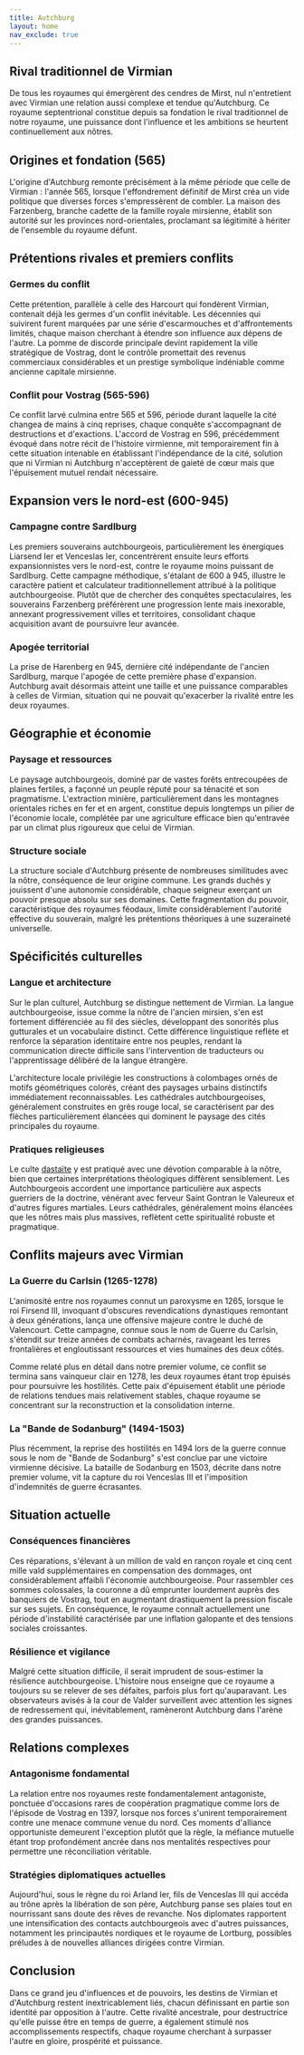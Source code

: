 ```yaml
---
title: Autchburg
layout: home
nav_exclude: true
---
```


## Rival traditionnel de Virmian

De tous les royaumes qui émergèrent des cendres de Mirst, nul n'entretient avec Virmian une relation aussi complexe et tendue qu'Autchburg. Ce royaume septentrional constitue depuis sa fondation le rival traditionnel de notre royaume, une puissance dont l'influence et les ambitions se heurtent continuellement aux nôtres.

## Origines et fondation (565)

L'origine d'Autchburg remonte précisément à la même période que celle de Virmian : l'année 565, lorsque l'effondrement définitif de Mirst créa un vide politique que diverses forces s'empressèrent de combler. La maison des Farzenberg, branche cadette de la famille royale mirsienne, établit son autorité sur les provinces nord-orientales, proclamant sa légitimité à hériter de l'ensemble du royaume défunt.

## Prétentions rivales et premiers conflits

### Germes du conflit

Cette prétention, parallèle à celle des Harcourt qui fondèrent Virmian, contenait déjà les germes d'un conflit inévitable. Les décennies qui suivirent furent marquées par une série d'escarmouches et d'affrontements limités, chaque maison cherchant à étendre son influence aux dépens de l'autre. La pomme de discorde principale devint rapidement la ville stratégique de Vostrag, dont le contrôle promettait des revenus commerciaux considérables et un prestige symbolique indéniable comme ancienne capitale mirsienne.

### Conflit pour Vostrag (565-596)

Ce conflit larvé culmina entre 565 et 596, période durant laquelle la cité changea de mains à cinq reprises, chaque conquête s'accompagnant de destructions et d'exactions. L'accord de Vostrag en 596, précédemment évoqué dans notre récit de l'histoire virmienne, mit temporairement fin à cette situation intenable en établissant l'indépendance de la cité, solution que ni Virmian ni Autchburg n'acceptèrent de gaieté de cœur mais que l'épuisement mutuel rendait nécessaire.

## Expansion vers le nord-est (600-945)

### Campagne contre Sardlburg

Les premiers souverains autchbourgeois, particulièrement les énergiques Liarsend Ier et Venceslas Ier, concentrèrent ensuite leurs efforts expansionnistes vers le nord-est, contre le royaume moins puissant de Sardlburg. Cette campagne méthodique, s'étalant de 600 à 945, illustre le caractère patient et calculateur traditionnellement attribué à la politique autchbourgeoise. Plutôt que de chercher des conquêtes spectaculaires, les souverains Farzenberg préférèrent une progression lente mais inexorable, annexant progressivement villes et territoires, consolidant chaque acquisition avant de poursuivre leur avancée.

### Apogée territorial

La prise de Harenberg en 945, dernière cité indépendante de l'ancien Sardlburg, marque l'apogée de cette première phase d'expansion. Autchburg avait désormais atteint une taille et une puissance comparables à celles de Virmian, situation qui ne pouvait qu'exacerber la rivalité entre les deux royaumes.

## Géographie et économie

### Paysage et ressources

Le paysage autchbourgeois, dominé par de vastes forêts entrecoupées de plaines fertiles, a façonné un peuple réputé pour sa ténacité et son pragmatisme. L'extraction minière, particulièrement dans les montagnes orientales riches en fer et en argent, constitue depuis longtemps un pilier de l'économie locale, complétée par une agriculture efficace bien qu'entravée par un climat plus rigoureux que celui de Virmian.

### Structure sociale

La structure sociale d'Autchburg présente de nombreuses similitudes avec la nôtre, conséquence de leur origine commune. Les grands duchés y jouissent d'une autonomie considérable, chaque seigneur exerçant un pouvoir presque absolu sur ses domaines. Cette fragmentation du pouvoir, caractéristique des royaumes féodaux, limite considérablement l'autorité effective du souverain, malgré les prétentions théoriques à une suzeraineté universelle.

## Spécificités culturelles

### Langue et architecture

Sur le plan culturel, Autchburg se distingue nettement de Virmian. La langue autchbourgeoise, issue comme la nôtre de l'ancien mirsien, s'en est fortement différenciée au fil des siècles, développant des sonorités plus gutturales et un vocabulaire distinct. Cette différence linguistique reflète et renforce la séparation identitaire entre nos peuples, rendant la communication directe difficile sans l'intervention de traducteurs ou l'apprentissage délibéré de la langue étrangère.

L'architecture locale privilégie les constructions à colombages ornés de motifs géométriques colorés, créant des paysages urbains distinctifs immédiatement reconnaissables. Les cathédrales autchbourgeoises, généralement construites en grès rouge local, se caractérisent par des flèches particulièrement élancées qui dominent le paysage des cités principales du royaume.

### Pratiques religieuses

Le culte [dastaïte](Dastaisme.html) y est pratiqué avec une dévotion comparable à la nôtre, bien que certaines interprétations théologiques diffèrent sensiblement. Les Autchbourgeois accordent une importance particulière aux aspects guerriers de la doctrine, vénérant avec ferveur Saint Gontran le Valeureux et d'autres figures martiales. Leurs cathédrales, généralement moins élancées que les nôtres mais plus massives, reflètent cette spiritualité robuste et pragmatique.

## Conflits majeurs avec Virmian

### La Guerre du Carlsin (1265-1278)

L'animosité entre nos royaumes connut un paroxysme en 1265, lorsque le roi Firsend III, invoquant d'obscures revendications dynastiques remontant à deux générations, lança une offensive majeure contre le duché de Valencourt. Cette campagne, connue sous le nom de Guerre du Carlsin, s'étendit sur treize années de combats acharnés, ravageant les terres frontalières et engloutissant ressources et vies humaines des deux côtés.

Comme relaté plus en détail dans notre premier volume, ce conflit se termina sans vainqueur clair en 1278, les deux royaumes étant trop épuisés pour poursuivre les hostilités. Cette paix d'épuisement établit une période de relations tendues mais relativement stables, chaque royaume se concentrant sur la reconstruction et la consolidation interne.

### La "Bande de Sodanburg" (1494-1503)

Plus récemment, la reprise des hostilités en 1494 lors de la guerre connue sous le nom de "Bande de Sodanburg" s'est conclue par une victoire virmienne décisive. La bataille de Sodanburg en 1503, décrite dans notre premier volume, vit la capture du roi Venceslas III et l'imposition d'indemnités de guerre écrasantes.

## Situation actuelle

### Conséquences financières

Ces réparations, s'élevant à un million de vald en rançon royale et cinq cent mille vald supplémentaires en compensation des dommages, ont considérablement affaibli l'économie autchbourgeoise. Pour rassembler ces sommes colossales, la couronne a dû emprunter lourdement auprès des banquiers de Vostrag, tout en augmentant drastiquement la pression fiscale sur ses sujets. En conséquence, le royaume connaît actuellement une période d'instabilité caractérisée par une inflation galopante et des tensions sociales croissantes.

### Résilience et vigilance

Malgré cette situation difficile, il serait imprudent de sous-estimer la résilience autchbourgeoise. L'histoire nous enseigne que ce royaume a toujours su se relever de ses défaites, parfois plus fort qu'auparavant. Les observateurs avisés à la cour de Valder surveillent avec attention les signes de redressement qui, inévitablement, ramèneront Autchburg dans l'arène des grandes puissances.

## Relations complexes

### Antagonisme fondamental

La relation entre nos royaumes reste fondamentalement antagoniste, ponctuée d'occasions rares de coopération pragmatique comme lors de l'épisode de Vostrag en 1397, lorsque nos forces s'unirent temporairement contre une menace commune venue du nord. Ces moments d'alliance opportuniste demeurent l'exception plutôt que la règle, la méfiance mutuelle étant trop profondément ancrée dans nos mentalités respectives pour permettre une réconciliation véritable.

### Stratégies diplomatiques actuelles

Aujourd'hui, sous le règne du roi Arland Ier, fils de Venceslas III qui accéda au trône après la libération de son père, Autchburg panse ses plaies tout en nourrissant sans doute des rêves de revanche. Nos diplomates rapportent une intensification des contacts autchbourgeois avec d'autres puissances, notamment les principautés nordiques et le royaume de Lortburg, possibles préludes à de nouvelles alliances dirigées contre Virmian.

## Conclusion

Dans ce grand jeu d'influences et de pouvoirs, les destins de Virmian et d'Autchburg restent inextricablement liés, chacun définissant en partie son identité par opposition à l'autre. Cette rivalité ancestrale, pour destructrice qu'elle puisse être en temps de guerre, a également stimulé nos accomplissements respectifs, chaque royaume cherchant à surpasser l'autre en gloire, prospérité et puissance.